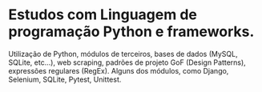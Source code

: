 # Estudos com Linguagem de programação Python e frameworks.
Utilização de Python, módulos de terceiros, bases de dados (MySQL, SQLite, etc...), web scraping, padrões de projeto GoF (Design Patterns), expressões regulares (RegEx). Alguns dos módulos, como Django, Selenium, SQLite, Pytest, Unittest.
